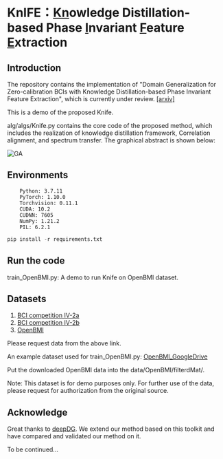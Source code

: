 # KnIFE：<ins>Kn</ins>owledge Distillation-based Phase <ins>I</ins>nvariant <ins>F</ins>eature <ins>E</ins>xtraction

## Introduction

The repository contains the implementation of "Domain Generalization for Zero-calibration BCIs with Knowledge Distillation-based Phase Invariant Feature Extraction", which is currently under review. [[arxiv]](https://arxiv.org/abs/2405.11163)

This is a demo of the proposed Knife.

alg/algs/Knife.py contains the core code of the proposed method, which includes the realization of knowledge distillation framework, Correlation alignment, and spectrum transfer.
The graphical abstract is shown below:

![GA](https://github.com/ZilinL/KnIFE/assets/10232596/5509b800-2ae4-47cc-ab61-00a4d9d19d94)

## Environments
        Python: 3.7.11
        PyTorch: 1.10.0
        Torchvision: 0.11.1
        CUDA: 10.2
        CUDNN: 7605
        NumPy: 1.21.2
        PIL: 6.2.1
```python
pip install -r requirements.txt
```

## Run the code
train_OpenBMI.py: A demo to run Knife on OpenBMI dataset.

## Datasets
1. [BCI competition IV-2a](https://www.bbci.de/competition/iv/#dataset2a)
2. [BCI competition IV-2b](https://www.bbci.de/competition/iv/#dataset2b)
3. [OpenBMI](http://gigadb.org/dataset/view/id/100542)

Please request data from the above link.

An example dataset used for train_OpenBMI.py: [OpenBMI_GoogleDrive](https://drive.google.com/drive/folders/1BtFluXOPe8Dk2Yee7zICE9gG7NM8lNwW?usp=sharing)

Put the downloaded OpenBMI data into the data/OpenBMI/filterdMat/.

Note: This dataset is for demo purposes only. For further use of the data, please request for authorization from the original source.

## Acknowledge
Great thanks to [deepDG](https://github.com/jindongwang/transferlearning/tree/master/code/DeepDG). We extend our method based on this toolkit and have compared and validated our method on it.

To be continued...
